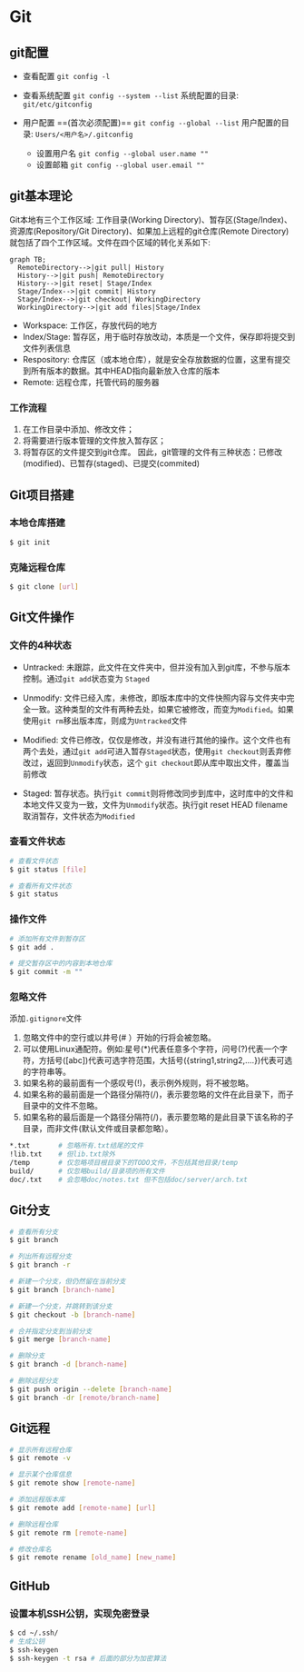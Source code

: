 # Git

## git配置

- 查看配置 ```git config -l```

- 查看系统配置 ```git config --system --list```
    系统配置的目录: ```git/etc/gitconfig```

- 用户配置 ==(首次必须配置)== ```git config --global --list```
    用户配置的目录: ```Users/<用户名>/.gitconfig```
    - 设置用户名 ```git config --global user.name ""```
    - 设置邮箱 ```git config --global user.email ""```

## git基本理论
Git本地有三个工作区域: 工作目录(Working Directory)、暂存区(Stage/Index)、资源库(Repository/Git Directory)、如果加上远程的git仓库(Remote Directory)就包括了四个工作区域。文件在四个区域的转化关系如下:

```mermaid
graph TB;
  RemoteDirectory-->|git pull| History
  History-->|git push| RemoteDirectory
  History-->|git reset| Stage/Index
  Stage/Index-->|git commit| History
  Stage/Index-->|git checkout| WorkingDirectory
  WorkingDirectory-->|git add files|Stage/Index
```

- Workspace: 工作区，存放代码的地方
- Index/Stage: 暂存区，用于临时存放改动，本质是一个文件，保存即将提交到文件列表信息
- Respository: 仓库区（或本地仓库），就是安全存放数据的位置，这里有提交到所有版本的数据。其中HEAD指向最新放入仓库的版本
- Remote: 远程仓库，托管代码的服务器

### 工作流程

1. 在工作目录中添加、修改文件；
2. 将需要进行版本管理的文件放入暂存区；
3. 将暂存区的文件提交到git仓库。
因此，git管理的文件有三种状态：已修改(modified)、已暂存(staged)、已提交(commited)

## Git项目搭建

### 本地仓库搭建

```bash
$ git init
```

### 克隆远程仓库

```bash
$ git clone [url]
```

## Git文件操作

### 文件的4种状态

- Untracked: 未跟踪，此文件在文件夹中，但并没有加入到git库，不参与版本控制。通过```git add```状态变为 ```Staged```

- Unmodify: 文件已经入库，未修改，即版本库中的文件快照内容与文件夹中完全一致。这种类型的文件有两种去处，如果它被修改，而变为```Modified```。如果使用```git rm```移出版本库，则成为```Untracked```文件

- Modified: 文件已修改，仅仅是修改，并没有进行其他的操作。这个文件也有两个去处，通过```git add```可进入暂存```Staged```状态，使用```git checkout```则丢弃修改过，返回到```Unmodify```状态，这个 ```git checkout```即从库中取出文件，覆盖当前修改

- Staged: 暂存状态。执行```git commit```则将修改同步到库中，这时库中的文件和本地文件又变为一致，文件为```Unmodify```状态。执行git reset HEAD filename取消暂存，文件状态为```Modified```

### 查看文件状态

```bash
# 查看文件状态
$ git status [file]

# 查看所有文件状态
$ git status
```

### 操作文件

```bash
# 添加所有文件到暂存区
$ git add .

# 提交暂存区中的内容到本地仓库
$ git commit -m ""
```

### 忽略文件

添加```.gitignore```文件

1. 忽略文件中的空行或以井号(# ）开始的行将会被忽略。
2. 可以使用Linux通配符。例如:星号(*)代表任意多个字符，问号(?)代表一个字符，方括号([abc])代表可选字符范围，大括号({string1,string2,.…})代表可选的字符串等。
3. 如果名称的最前面有一个感叹号(!)，表示例外规则，将不被忽略。
4. 如果名称的最前面是一个路径分隔符(/)，表示要忽略的文件在此目录下，而子目录中的文件不忽略。
5. 如果名称的最后面是一个路径分隔符(/)，表示要忽略的是此目录下该名称的子目录，而非文件(默认文件或目录都忽略）。

```bash
*.txt       # 忽略所有.txt结尾的文件
!lib.txt    # 但lib.txt除外
/temp       # 仅忽略项目根目录下的TODO文件，不包括其他目录/temp
build/      # 仅忽略build/目录项的所有文件
doc/.txt    # 会忽略doc/notes.txt 但不包括doc/server/arch.txt
```

## Git分支

```bash
# 查看所有分支
$ git branch

# 列出所有远程分支
$ git branch -r

# 新建一个分支，但仍然留在当前分支
$ git branch [branch-name]

# 新建一个分支，并跳转到该分支
$ git checkout -b [branch-name]

# 合并指定分支到当前分支
$ git merge [branch-name]

# 删除分支
$ git branch -d [branch-name]

# 删除远程分支
$ git push origin --delete [branch-name]
$ git branch -dr [remote/branch-name]
```

## Git远程

```bash
# 显示所有远程仓库
$ git remote -v

# 显示某个仓库信息
$ git remote show [remote-name]

# 添加远程版本库
$ git remote add [remote-name] [url]

# 删除远程仓库
$ git remote rm [remote-name]

# 修改仓库名
$ git remote rename [old_name] [new_name]
```


## GitHub

### 设置本机SSH公钥，实现免密登录

```bash
$ cd ~/.ssh/
# 生成公钥
$ ssh-keygen
$ ssh-keygen -t rsa # 后面的部分为加密算法
```